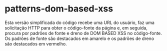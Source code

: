 # patterns-dom-based-xss
Esta versão simplificada do código recebe uma URL do usuário, faz uma solicitação HTTP para obter o código-fonte da página e, em seguida, procura por padrões de fonte e dreno de DOM BASED XSS no código-fonte. Os padrões de fonte são destacados em amarelo e os padrões de dreno são destacados em vermelho.
